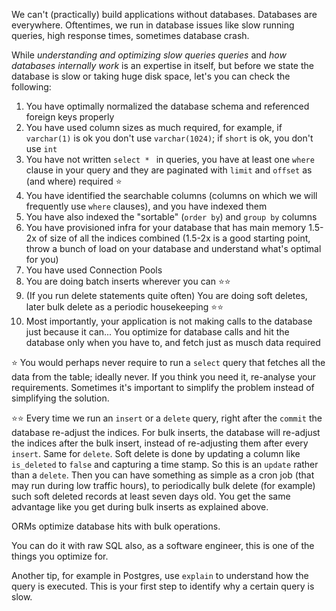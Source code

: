 We can't (practically) build applications without databases. Databases are everywhere.
Oftentimes, we run in database issues like slow running queries, high response times, sometimes database crash.

While *understanding and optimizing slow queries queries* and *how databases internally work* is an expertise in itself, but before we state the database is slow or taking huge disk space, let's you can check the following:

1. You have optimally normalized the database schema and referenced foreign keys properly
2. You have used column sizes as much required, for example, if `varchar(1)` is ok you don't use `varchar(1024)`; if `short` is ok, you don't use `int`
3. You have not written `select * ` in queries, you have at least one `where` clause in your query and they are paginated with `limit` and `offset` as (and where) required ⭐
4. You have identified the searchable columns (columns on which we will frequently use `where` clauses), and you have indexed them
5. You have also indexed the "sortable" (`order by`) and `group by` columns
6. You have provisioned infra for your database that has main memory 1.5-2x of size of all the indices combined (1.5-2x is a good starting point, throw a bunch of load on your database and understand what's optimal for you)
7. You have used Connection Pools
8. You are doing batch inserts wherever you can ⭐⭐
9. (If you run delete statements quite often) You are doing soft deletes, later bulk delete as a periodic housekeeping ⭐⭐
10. Most importantly, your application is not making calls to the database just because it can... You optimize for database calls and hit the database only when you have to, and fetch just as musch data required


⭐ You would perhaps never require to run a `select` query that fetches all the data from the table; ideally never. If you think you need it, re-analyse your requirements. Sometimes it's important to simplify the problem instead of simplifying the solution.

⭐⭐ Every time we run an `insert` or a `delete` query, right after the `commit` the database re-adjust the indices.
For bulk inserts, the database will re-adjust the indices after the bulk insert, instead of re-adjusting them after every `insert`.
Same for `delete`. Soft delete is done by updating a column like `is_deleted` to `false` and capturing a time stamp. So this is an `update` rather than a `delete`.
Then you can have something as simple as a cron job (that may run during low traffic hours), to periodically bulk delete (for example) such soft deleted records at least seven days old.
You get the same advantage like you get during bulk inserts as explained above.

ORMs optimize database hits with bulk operations.

You can do it with raw SQL also, as a software engineer, this is one of the things you optimize for.

Another tip, for example in Postgres, use `explain` to understand how the query is executed. This is your first step to identify why a certain query is slow.
